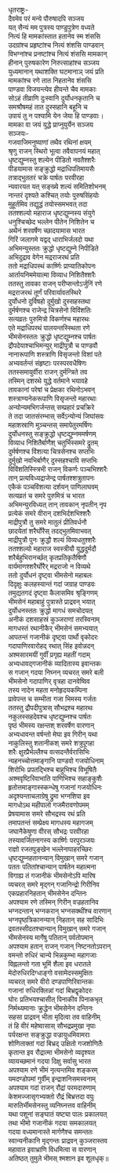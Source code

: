 धृतराष्ट्रः-  
दैवमेव परं मन्ये पौरुषादपि सञ्जय  
यत् सैन्यं मम पुत्रस्य पाण्डुपुत्रेण वध्यते  
नित्यं हि मामकांस्तात हतानेव स्म शंससि  
उदग्रांश्च प्रहृष्टांश्च नित्यं शंशसि पाण्डवान्  
विभग्नांश्च प्रनष्टांश्च नित्यं शंससि मामकान्  
हीनान् पुरुषकारेण निरुत्साहांश्च सञ्जय  
युध्यमानान् यथाशक्ति घटमानाञ् जयं प्रति  
मामकांश्च रणे तात निहतानेव शंससि  
पाण्डवा विजयन्त्येव हीयन्ते चैव मामकाः  
सोऽहं तीव्राणि दुःस्वानि दुर्योधनकृतानि च  
समश्रौषमहं तात दुस्सहानि बहूनि च  
उपायं तु न पश्यामि येन जेया हि पाण्डवाः।  
मामका वा जयं युद्धे प्राप्नुयुर्येन सञ्जय  
सञ्जयः-  
गजवाजिमनुष्याणां तथैव रथिनां क्षयम्  
श्रृणु राजन् स्थिरो भूत्वा तवैवापनयं महात्  
धृष्टद्युम्नस्तु शल्येन पीडितो नवतैश्शरैः  
पीडयामास सङ्क्रुद्धो मद्राधिपतिमायसैः  
तत्राद्भुततरं चक्रे पार्षतः परवीरहा  
न्यवारयत यत् सङ्ख्ये शल्यं समितिशोभनम्  
नान्तरं दृश्यते कश्चित् तयोः पुरुषसिंहयोः  
मुहूर्तमिव तद्युद्धं तयोस्समभवत् तदा  
ततश्शल्यो महाराज धृष्टद्युम्नस्य संयुगे  
धनुश्चिच्छेद भल्लेन पीतेन निशितेन च  
अथैनं शरवर्षेण च्छादयामास भारत  
गिरिं जलागमे यद्वद् धाराभिर्जलदो यथा  
अभिमन्युस्ततः क्रुद्धो धृष्टद्युम्ने निपीडिते  
अभिदुद्राव वेगेन मद्रराजरथं प्रति  
ततो मद्राधिपस्थं कार्ष्णिः प्राप्यातिकोपनः  
आर्तायनिममेयात्मा विव्याध निशितैश्शरैः  
ततस्तु तावका राजन् परीप्सन्तोऽर्जुनिं रणे  
मद्रराजरथं तूर्णं परिवार्यावतस्थिरे  
दुर्योधनो दुर्विषहो दुर्मुखो दुस्सहस्तथा  
दुर्मर्षणश्च राजेन्द्र चित्रसेनो विविंशतिः  
सत्यव्रतः पुरुमित्रो विकर्णश्च महारथः  
एते मद्राधिपरथं पालयन्तस्स्थिता रणे  
भीमसेनस्ततः क्रुद्धो धृष्टद्युम्नश्च पार्षतः  
द्रौपदेयाश्चाभिमन्युर् माद्रीपुत्रौ च पाण्डवौ  
नानारूपाणि शस्त्राणि विसृजन्तो विशां पते  
अभ्यवर्तन्तं संहृष्टाः परस्परवधैषिणः  
ततस्समायुर्वीरा राजन् दुर्मन्त्रिते तव  
तस्मिन् दशरथे युद्धे वर्तमाने भयावहे  
तावकानां परेषां च प्रेक्षका रथिनोऽभवन्  
शस्त्राण्यनेकरूपाणि विसृजन्तो महारथाः  
अन्योन्यमभिगर्जन्तस् सम्प्रहारं प्रचक्रिरे  
ते तदा जातसंरम्भास् सर्वेऽन्योन्यं जिघांसवः  
महाशस्राणि मुञ्चन्तस् समापेतुरमर्षिणः  
दुर्योधनस्तु सङ्क्रुद्धो धृष्टद्युम्नममर्षणम्  
विव्याध निशितैर्बाणैश् चतुर्भिस्समरे द्रुतम्  
दुर्मर्षणश्च विंशत्या चित्रसेनश्च सप्तभिः  
दुर्मुखो नवभिर्बाणैर् दुस्सहश्चापि सप्तभिः  
विविंशतिस्स्त्रिभी राजन् विकर्णः पञ्चभिश्शरैः  
तान् प्रत्यविध्यद्राजेन्द्र पार्षतश्शत्रुतापनः  
एकैकं पञ्चविंशत्या दर्शयन् पाणिलाघवम्  
सत्यव्रतं च समरे पुरुमित्रं च भारत  
अभिमन्युरविध्यत् तान् तावकान् नृपतीन् नृप  
प्रत्येकं समरे वीरान् दशभिर्दशभिश्शरेैः  
माद्रीपुत्रौ तु समरे मातुलं प्रीतिवर्धनौ  
छादयेतां शरैर्घोरैस् तदद्भुतमिवाभवत्  
माद्रीपुत्रौ पुनः क्रुद्धौ शल्यं विव्यधतुश्शरैः  
ततश्शल्यो महाराज स्वस्त्रीयौ युद्धदुर्मदौ  
शरैर्बहुभिरानर्च्छत् कृतप्रतिकृतैषिणौ  
वार्यमाणश्शरैर्घोरैर् मद्रराजो न विव्यथे  
ततो दुर्योधनं दृष्ट्वा भीमसेनो महाबलः  
दिदृक्षुः कलहस्यान्तं गदां जग्राह पाण्डवः  
तमुद्यतगदं दृष्ट्वा कैलासमिव श्रृङ्गिणम्  
भीमसेनं महाबाहुं पुत्रास्ते प्राद्रवन् भयात्  
दुर्योधनस्ततः क्रुद्धो मागधं समचोदयत्  
अनीकं दशसाहस्रं कुञ्जराणां तरस्विनाम्  
मागधस्तं रथानीकैर् भीमसेनं समभ्ययात्  
आपतन्तं गजानीकं दृष्ट्वा पार्थो वृकोदरः  
गदापाणिरवारोहद् रथात् सिंह इवोन्नदन्  
अश्मसारमयीं गुर्वीं प्रगृह्य महतीं गदाम्  
अभ्यधावद्गजानीकं व्यादितास्य इवान्तकः  
स गजान् गदया निघ्नन् व्यचरत् समरे बली  
भीमसेनो गदापाणिर् वृत्रहा दानवेष्विव  
तस्य नादेन महता मनोहृदयकम्पिना  
प्रावेपन्त च सम्भीता गजा भिमस्य गर्जतः  
ततस्तु द्रौपदीपुत्रास् सौभद्रश्च महारथः  
नकुलस्सहदेवश्च धृष्टद्युम्नश्च पार्षतः  
पृष्ठं भीमस्य रक्षन्तश् शरवर्षेण वारणान्  
अभ्यधावन्त वर्षन्तो मेघा इव गिरीन् यथा  
नाकुलिस्तु शतानीकश् समरे शत्रुपूगहा  
शरैः क्षुरप्रैर्भल्लैश्च वत्सदन्तैर्वरासिभिः  
न्यहनच्चोत्तमाङ्गानि पाण्डवो गजयोधिनाम्  
शिरोभिः प्रपतद्भिश्च बाहुभिश्च विभूषितैः  
अश्मवृष्टिरिवाभाति पाणिभिश्च सहाङ्कुशैः  
हृतोत्तमाङ्गास्स्कन्धेषु गजानां गजयोधिनः  
अदृश्यन्ताचलाग्रेषु द्रुमा भग्नशिपा इव  
मागधोऽथ महीपालो गजमैरावणोपमम्  
प्रेषयामास समरे सौभद्रस्य रथं प्रति  
तमापतन्तं सम्प्रेक्ष्य मागधस्य महागजम्  
जघानैकेषुणा वीरस् सौभद्रः परवीरहा  
तस्यावर्जितनागस्य कार्ष्णिः परपुरञ्जयः  
राज्ञो रजतपुङ्खेन भल्लेनापाहरच्छिरः  
धृष्टद्युम्नहतानन्यान् विमुखान् समरे गजान्  
पततः पतितांश्चान्यान् पार्षतेन महात्मना  
विगाह्य तं गजानीकं भीमसेनोऽपि मारिष  
व्यचरत् समरे मृद्गन् गजानिन्द्रो गिरीनिव  
एकप्रहारनिहतान् भीमसेनेन दन्तिनः  
अपश्याम रणे तस्मिन् गिरीन् वज्रहतानिव  
भग्नदन्तान् भग्नकरान् भग्नसक्थींश्च वारणान्  
भग्नपृष्ठत्रिकानन्यान् निहतान् सह सादिभिः  
द्रवतस्सीदतश्चान्यान् विमुखान् समरे गजान्  
भीमसेनस्य मार्गेषु पतितान् पर्वतोपमान्  
अपश्याम हतान् राजन् गजान् निष्टनतोऽपरान्  
वमन्तो रुधिरं चान्ये भिन्नकुम्भा महागजाः  
विह्नलन्तो गता भूमिं शैला इव धरातले  
मेदोरुधिरदिग्धाङ्गो वसामेदस्समुक्षितः  
व्यचरत् समरे वीरो दण्डपाणिरिवान्तकः  
गजानां रुधिरक्लिन्नां गदां बिभ्रद्वृकोदरः  
घोरः प्रतिभयश्चासीत् पिनाकीव पिनाकभृत्  
निर्मथ्यमानाः क्रुद्धेन भीमसेनेन दन्तिनः  
सहसा प्राद्रवन् भीता मृदित्वा तव वाहिनीम्  
तं हि वीरं महेष्वासास् सौभद्रप्रमुखा नृपाः  
पर्यरक्षन्त सङ्क्रुद्धा वज्रायुधमिवामराः  
शोणिताक्तां गदां बिभ्रद् उक्षितो गजशोणितैः  
कृतान्त इव रौद्रात्मा भीमसेनो व्यदृश्यत  
व्यायच्छमानं गदया दिक्षु सर्वासु भारत  
अपश्याम रणे भीमं नृत्यन्तमिव शङ्करम्  
यमदण्डोपमां गुर्वीम् इन्द्राशनिसमस्वनाम्  
अपश्याम गदां राजन् रौद्रां परमदारुणाम्  
केशमज्जासृगभ्यक्तो रौद्रं बिभ्रत्तदा वपुः  
मारुतिर्भीमसेनस्तु व्यनिघ्नत्तव वाहिनीम्  
यथा पशूनां सङ्घातं यष्ट्या पालः प्रकालयत्  
तथा भीमो गजानीकं गदया समकालयत्  
गदया वध्यमानास्ते मार्गणैश्च समन्ततः  
स्वान्यनीकानि मृद्गन्तः प्राद्रवन् कुञ्जरास्तव  
महावात इवाभ्राणि विधमित्वा स वारणान्  
अतिष्ठत् तुमुले भीमस् श्मशान इव शूलधृक्॥  
